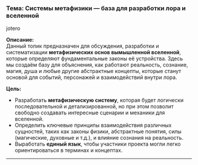 ### **Тема: Системы метафизики — база для разработки лора и вселенной**  

jotero

**Описание:**  
Данный топик предназначен для обсуждения, разработки и систематизации **метафизических основ вымышленной вселенной**, которые определяют фундаментальные законы её устройства. Здесь мы создаём базу для объяснения, как работают реальность, сознание, магия, душа и любые другие абстрактные концепты, которые станут основой для событий, персонажей и взаимодействий внутри лора.  

**Цель:**  
- Разработать **метафизическую систему**, которая будет логически последовательной и детализированной, но при этом позволит свободно создавать интересные сценарии и механики для вселенной.  
- Определить ключевые принципы взаимодействия различных сущностей, таких как законы физики, абстрактные понятия, силы (магические, духовные и т.д.), и влияние сознания на реальность.  
- Выработать **единый язык**, чтобы участники проекта могли легко ориентироваться в терминах и концептах. 


---

